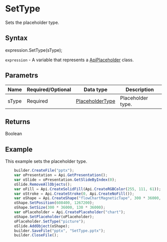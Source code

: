 # SetType

Sets the placeholder type.

## Syntax

expression.SetType(sType);

`expression` - A variable that represents a [ApiPlaceholder](../ApiPlaceholder.md) class.

## Parametrs

| **Name** | **Required/Optional** | **Data type** | **Description** |
| ------------- | ------------- | ------------- | ------------- |
| sType | Required | [PlaceholderType](../../../Enumerations/PlaceholderTypes.md) | Placeholder type. |

## Returns

Boolean

## Example

This example sets the placeholder type.

```javascript
	builder.CreateFile("pptx");
	var oPresentation = Api.GetPresentation();
	var oSlide = oPresentation.GetSlideByIndex(0);
	oSlide.RemoveAllObjects();
	var oFill = Api.CreateSolidFill(Api.CreateRGBColor(255, 111, 61));
	var oStroke = Api.CreateStroke(0, Api.CreateNoFill());
	var oShape = Api.CreateShape("flowChartMagneticTape", 300 * 36000, 130 * 36000, oFill, oStroke);
	oShape.SetPosition(608400, 1267200);
	oShape.SetSize(300 * 36000, 130 * 36000);
	var oPlaceholder = Api.CreatePlaceholder("chart");
	oShape.SetPlaceholder(oPlaceholder);
	oPlaceholder.SetType("picture");
	oSlide.AddObject(oShape);
	builder.SaveFile("pptx", "SetType.pptx");
	builder.CloseFile();
```